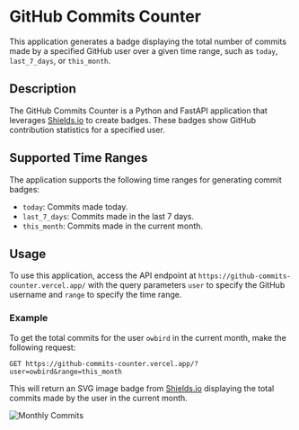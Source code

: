 # GitHub Commits Counter

This application generates a badge displaying the total number of commits made by a specified GitHub user over a given time range, such as `today`, `last_7_days`, or `this_month`.

## Description

The GitHub Commits Counter is a Python and FastAPI application that leverages [Shields.io](https://shields.io/) to create badges. These badges show GitHub contribution statistics for a specified user.

## Supported Time Ranges

The application supports the following time ranges for generating commit badges:

- `today`: Commits made today.
- `last_7_days`: Commits made in the last 7 days.
- `this_month`: Commits made in the current month.

## Usage

To use this application, access the API endpoint at `https://github-commits-counter.vercel.app/` with the query parameters `user` to specify the GitHub username and `range` to specify the time range.

### Example

To get the total commits for the user `owbird` in the current month, make the following request:

```http
GET https://github-commits-counter.vercel.app/?user=owbird&range=this_month
```

This will return an SVG image badge from [Shields.io](https://shields.io/) displaying the total commits made by the user  in the current month.

![Monthly Commits](https://github-commits-counter.vercel.app/?user=owbird&range=this_month)
